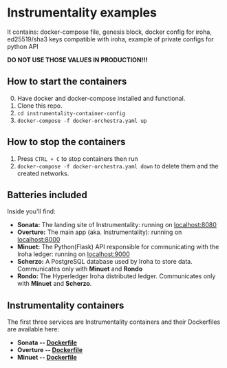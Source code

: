 # Instrumentality examples

It contains: docker-compose file, genesis block, docker config for iroha, 
ed25519/sha3 keys compatible with iroha, example of private configs for python API

**DO NOT USE THOSE VALUES IN PRODUCTION!!!**

## How to start the containers

0. Have docker and docker-compose installed and functional.
1. Clone this repo.
2. `cd instrumentality-container-config`
3. `docker-compose -f docker-orchestra.yaml up`

## How to stop the containers

1. Press `CTRL + C` to stop containers then run
2. `docker-compose -f docker-orchestra.yaml down` to delete them and the created networks.

## Batteries included

Inside you'll find:

- **Sonata:** The landing site of Instrumentality: running on [localhost:8080](http://localhost:8080)
- **Overture:** The main app (aka. Instrumentality): running on [localhost:8000](http://localhost:8000)
- **Minuet:** The Python(Flask) API responsible for communicating with the Iroha ledger: running on [localhost:9000](http://localhost:9000)
- **Scherzo:** A PostgreSQL database used by Iroha to store data. Communicates only with **Minuet** and **Rondo**
- **Rondo:** The Hyperledger Iroha distributed ledger. Communicates only with **Minuet** and **Scherzo**.

## Instrumentality containers

The first three services are Instrumentality containers and their Dockerfiles are available here:

- **Sonata -- [Dockerfile](https://codeberg.org/instrumentality-foundation/instrumentality-landing-perf/src/branch/master/Dockerfile)**
- **Overture -- [Dockerfile](https://codeberg.org/instrumentality-foundation/instrumentality/src/branch/master/Dockerfile)**
- **Minuet -- [Dockerfile](https://codeberg.org/instrumentality-foundation/instrumentality-blockchain-api/src/branch/master/Dockerfile)**